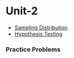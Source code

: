 # Unit-2
- [Sampling Distribution](https://www.investopedia.com/terms/s/sampling-distribution.asp#:~:text=A%20sampling%20distribution%20is%20a,a%20statistic%20of%20a%20population.)
- [Hypothesis Testing](https://towardsdatascience.com/everything-you-need-to-know-about-hypothesis-testing-part-i-4de9abebbc8a)
### Practice Problems
